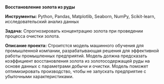 **Восстановление золота из руды**

**Инструменты:** Python, Pandas, Matplotlib, Seaborn, NumPy, Scikit-learn, исследовательский анализ данных

**Задача:** Спрогнозировать концентрацию золота при проведении процесса очистки золота.

**Описание проекта:** 
Строитстся модель машинного обучения для промышленной компании, разрабатывающая решения для эффективной работы промышленных предприятий. Модель должна предсказать коэффициент восстановления золота из золотосодержащей руды на основе данных с параметрами добычи и очистки. Модель поможет оптимизировать производство, чтобы не запускать предприятие с убыточными характеристиками.
